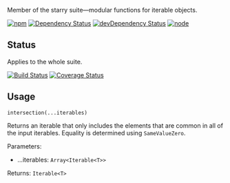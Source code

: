 Member of the starry suite—modular functions for iterable objects.

[![npm](https://img.shields.io/npm/v/starry.intersection.svg?style=flat-square)](https://www.npmjs.com/package/starry.intersection) [![Dependency Status](https://img.shields.io/david/starry.intersection.svg?style=flat-square)](https://david-dm.org/starry.intersection) [![devDependency Status](https://img.shields.io/david/dev/starry.intersection.svg?style=flat-square)](https://david-dm.org/starry.intersection#info=devDependencies) [![node](https://img.shields.io/node/v/starry.intersection.svg?style=flat-square)](https://nodejs.org/en/download/)

## Status

Applies to the whole suite.

[![Build Status](https://img.shields.io/travis/seangenabe/starry.svg?style=flat-square)](https://travis-ci.org/seangenabe/starry) [![Coverage Status](https://img.shields.io/coveralls/seangenabe/starry.svg?style=flat-square)](https://coveralls.io/github/seangenabe/starry)

## Usage

`intersection(...iterables)`

Returns an iterable that only includes the elements that are common in all of the input iterables. Equality is determined using `SameValueZero`.

Parameters:
* ...iterables: `Array<Iterable<T>>`

Returns: `Iterable<T>`


  
